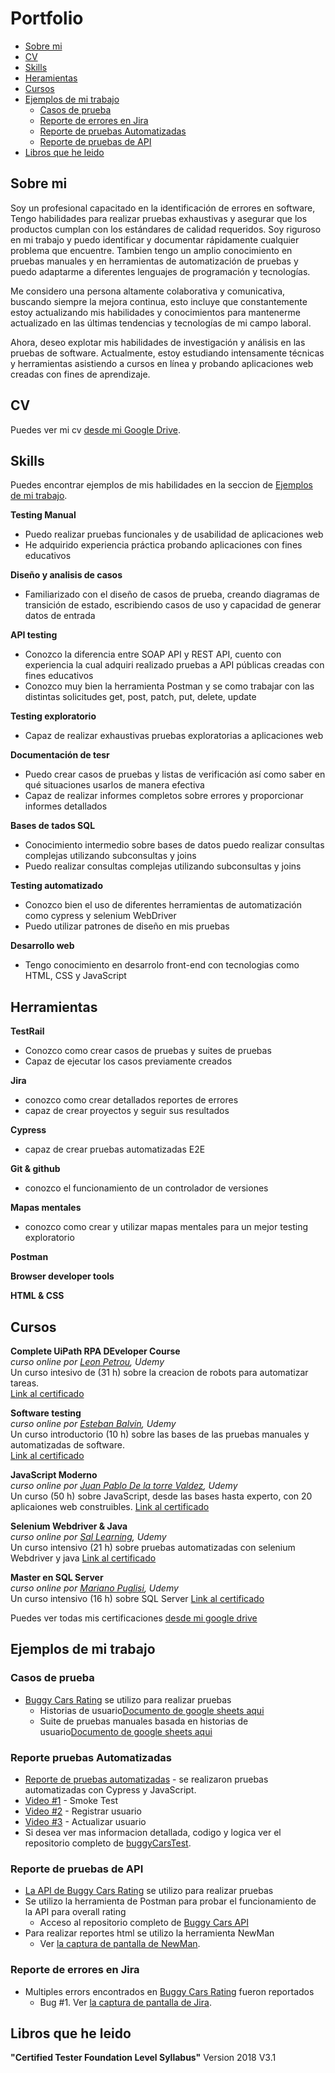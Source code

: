 # Portfolio
- [Sobre mi](#sobre-mi)
- [CV](#cv)
- [Skills](#skills)
- [Heramientas](#herramientas)
- [Cursos](#cursos)
- [Ejemplos de mi trabajo](#ejemplos-de-mi-trabajo)
  * [Casos de prueba](#Casos-de-prueba)
  * [Reporte de errores en Jira](#Reporte-de-errores-en-Jira)
  * [Reporte de pruebas Automatizadas](#Reporte-de-pruebas-automatizadas)
  * [Reporte de pruebas de API](#Reporte-de-pruebas-de-api)
- [Libros que he leido](#libros-que-he-leido)

## Sobre mi

Soy un profesional capacitado en la identificación de errores en software, Tengo habilidades para realizar pruebas exhaustivas y asegurar que los productos cumplan con los estándares de calidad requeridos. Soy riguroso en mi trabajo y puedo identificar y documentar rápidamente cualquier problema que encuentre.
Tambien tengo un amplio conocimiento en pruebas manuales y en herramientas de automatización de pruebas y puedo adaptarme a diferentes lenguajes de programación y tecnologías.

Me considero una persona altamente colaborativa y comunicativa, buscando siempre la mejora continua, esto incluye que constantemente estoy actualizando mis habilidades y conocimientos para mantenerme actualizado en las últimas tendencias y tecnologías de mi campo laboral.

Ahora, deseo explotar mis habilidades de investigación y análisis en las pruebas de software. Actualmente, estoy estudiando intensamente técnicas y herramientas asistiendo a cursos en línea y probando aplicaciones web creadas con fines de aprendizaje.


## CV
Puedes ver mi cv [desde mi Google Drive](https://docs.google.com/document/d/1P7UHzEVA2jPgX8LpH37tW4QV246QVdXTP5NmHcw2-OM/edit?usp=sharing).

## Skills

Puedes encontrar ejemplos de mis habilidades en la seccion de [Ejemplos de mi trabajo](#ejemplos-de-mi-trabajo).

__Testing Manual__
  * Puedo realizar pruebas funcionales y de usabilidad de aplicaciones web
  * He adquirido experiencia práctica probando aplicaciones con fines educativos

__Diseño y analisis de casos__
  * Familiarizado con el diseño de casos de prueba, creando diagramas de transición de estado, escribiendo casos de uso y capacidad de generar datos de entrada 

__API testing__
  * Conozco la diferencia entre SOAP API y REST API, cuento con experiencia la cual adquiri realizado pruebas a API públicas creadas con fines educativos 
  * Conozco muy bien la herramienta Postman y se como trabajar con las distintas solicitudes get, post, patch, put, delete, update

__Testing exploratorio__
  * Capaz de realizar exhaustivas pruebas exploratorias a aplicaciones web

__Documentación de tesr__
  * Puedo crear casos de pruebas y listas de verificación así como saber en qué situaciones usarlos de manera efectiva
  * Capaz de realizar informes completos sobre errores y proporcionar informes detallados

__Bases de tados SQL__
  * Conocimiento intermedio sobre bases de datos puedo realizar consultas complejas utilizando subconsultas y joins
  * Puedo realizar consultas complejas utilizando subconsultas y joins

__Testing automatizado__
  * Conozco bien el uso de diferentes herramientas de automatización como cypress y selenium WebDriver
  * Puedo utilizar patrones de diseño en mis pruebas

  __Desarrollo web__
  * Tengo conocimiento en desarrolo front-end con tecnologias como HTML, CSS y JavaScript

## Herramientas

__TestRail__
  * Conozco como crear casos de pruebas y suites de pruebas
  * Capaz de ejecutar los casos previamente creados

__Jira__
  * conozco como crear detallados reportes de errores
  * capaz de crear proyectos y seguir sus resultados
  
__Cypress__
  * capaz de crear pruebas automatizadas E2E

__Git & github__
  * conozco el funcionamiento de un controlador de versiones
  
__Mapas mentales__
  * conozco como crear y utilizar mapas mentales para un mejor testing exploratorio

__Postman__

__Browser developer tools__

__HTML & CSS__

## Cursos

__Complete UiPath RPA DEveloper Course__  
*curso online por [Leon Petrou](https://www.udemy.com/user/c696b2e4-5bd8-46b9-9a41-bb6dc0774957/), Udemy*  
Un curso intesivo de (31 h) sobre la creacion de robots para automatizar tareas.  
[Link al certificado](https://www.udemy.com/certificate/UC-f243d24e-54be-4599-abe7-9c180fc87e57/)  

__Software testing__  
*curso online por [Esteban Balvin](https://www.udemy.com/user/esteban-balvin-3/), Udemy*  
Un curso introductorio (10 h) sobre las bases de las pruebas manuales y automatizadas de software.  
[Link al certificado](https://www.udemy.com/certificate/UC-c582fd6c-6719-4e49-b65a-4496efb91294/)

__JavaScript Moderno__  
*curso online por [Juan Pablo De la torre Valdez](https://www.udemy.com/user/sal-510/), Udemy*  
Un curso (50 h) sobre JavaScript, desde las bases hasta experto, con 20 aplicaiones web construibles.
[Link al certificado](https://www.udemy.com/certificate/UC-8806c795-9fd6-4da2-a9eb-e46af8aa1da4/)

__Selenium Webdriver & Java__  
*curso online por [Sal Learning](https://www.udemy.com/user/sal-510/), Udemy*  
Un curso intensivo (21 h) sobre pruebas automatizadas con selenium Webdriver y java
[Link al certificado](https://www.udemy.com/certificate/UC-d8025c5f-4f4b-46bf-83f2-3159300dc71a/)

__Master en SQL Server__  
*curso online por [Mariano Puglisi](https://www.udemy.com/user/mariano-puglisi/), Udemy*  
Un curso intensivo (16 h) sobre SQL Server
[Link al certificado](https://www.udemy.com/certificate/UC-59693d15-91bf-4b84-a078-e63aca8143b6/)

Puedes ver todas mis certificaciones [desde mi google drive](https://drive.google.com/drive/folders/1JaA1gBj_TLulIy6ZYONLiHZs1ZSKARmW?usp=sharing)

## Ejemplos de mi trabajo

### Casos de prueba

- [Buggy Cars Rating](https://buggy.justtestit.org/) se utilizo para realizar pruebas
  * Historias de usuario[Documento de google sheets aqui](https://docs.google.com/spreadsheets/d/1t6ErgUnVaefHxjo7dPNFCCCyKG5bFopnbR4GHEw0FTI/edit#gid=1269275621)
  * Suite de pruebas manuales basada en historias de usuario[Documento de google sheets aqui](https://docs.google.com/spreadsheets/d/1t6ErgUnVaefHxjo7dPNFCCCyKG5bFopnbR4GHEw0FTI/edit#gid=1208334371)

### Reporte pruebas Automatizadas

- [Reporte de pruebas automatizadas](https://buggycarsreport.netlify.app/) - se realizaron pruebas automatizadas con Cypress y JavaScript.
- [Video #1](https://drive.google.com/file/d/1Oerkg1uz4gZtZOK3-CebY5F1oJ00eZ6z/view?usp=sharing) - Smoke Test
- [Video #2](https://drive.google.com/file/d/1P7Szd4cOF84Sd5HU8esY8ZoFoUr34zlJ/view?usp=sharing) - Registrar usuario
- [Video #3](https://drive.google.com/file/d/1r_FXCwrE3HuJLSoRSkb2GTUR8I4kdrRt/view?usp=sharing) - Actualizar usuario
- Si desea ver mas informacion detallada, codigo y logica ver el repositorio completo de [buggyCarsTest](https://github.com/jocpa/buggyCarsTest).

### Reporte de pruebas de API
- [La API de Buggy Cars Rating](https://k51qryqov3.execute-api.ap-southeast-2.amazonaws.com/prod/models?page=1) se utilizo para realizar pruebas
- Se utilizo la herramienta de Postman para probar el funcionamiento de la API para overall rating
  * Acceso al repositorio completo de [Buggy Cars API](https://github.com/jocpa/buggyCarsPostman)
- Para realizar reportes html se utilizo la herramienta NewMan
  * Ver [la captura de pantalla de NewMan](https://drive.google.com/file/d/1sNNjPbOoMH4M53JXciB7oMTWqagymju4/view?usp=sharing).

### Reporte de errores en Jira

- Multiples errors encontrados en [Buggy Cars Rating](https://buggy.justtestit.org/) fueron reportados
  * Bug #1. Ver [la captura de pantalla de Jira](https://drive.google.com/file/d/1tfUAxbgHmcQ8O-_3zFEzSk7qbSvbILR9/view?usp=sharing).

## Libros que he leido
__"Certified Tester Foundation Level Syllabus"__ Version 2018 V3.1 
